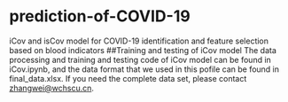 # prediction-of-COVID-19
iCov and isCov model for COVID-19 identification and feature selection based on blood indicators
##Training and testing of iCov model
The data processing and training and testing code of iCov model can be found in iCov.ipynb, and the data format that we used in this pofile can be found in final_data.xlsx. If you need the complete data set, please contact zhangwei@wchscu.cn.
